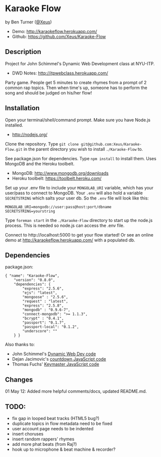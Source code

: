 # Karaoke Flow

by Ben Turner ([@Xeus](http://twitter.com/Xeus))

- Demo: http://karaokeflow.herokuapp.com/
- Github: https://github.com/Xeus/Karaoke-Flow

## Description

Project for John Schimmel's Dynamic Web Development class at NYU-ITP.

- DWD Notes: http://itpwebclass.herokuapp.com/

Party game.  People get 5 minutes to create rhymes from a prompt of 2 common rap topics.  Then when time's up, someone has to perform the song and should be judged on his/her flow!

## Installation

Open your terminal/shell/command prompt.  Make sure you have Node.js installed. 

- http://nodejs.org/

Clone the repository.  Type `git clone git@github.com:Xeus/Karaoke-Flow.git` in the parent directory you wish to install `./Karaoke-Flow` to.

See package.json for dependencies.  Type `npm install` to install them. Uses MongoDB and the Heroku toolbelt.

- MongoDB: http://www.mongodb.org/downloads
- Heroku toolbelt: https://toolbelt.heroku.com/

Set up your .env file to include your `MONGOLAB_URI` variable, which has your user/pass to connect to MongoDB.  Your `.env` will also hold a variable `SECRETSTRING` which salts your user db.  So the `.env` file will look like this:

	MONGOLAB_URI=mongodb://user:pass@host:port/dbname
	SECRETSTRING=yourstring

Type `foreman start` in the `./Karaoke-Flow` directory to start up the node.js process.  This is needed so node.js can access the .env file.

Connect to http://localhost:5000 to get your flow started!  Or see an online demo at http://karaokeflow.herokuapp.com/ with a populated db.

## Dependencies

package.json:

    { "name": "Karaoke-Flow",
        "version": "0.8.0",
        "dependencies": {
            "express": "2.5.6",
            "ejs": "latest",
            "mongoose" : "2.5.6",
            "request" : "latest",
            "express": "2.5.8",
            "mongodb" : "0.9.6-7",
            "connect-mongodb": ">= 1.1.3",
            "bcrypt" : "0.4.1",
            "passport": "0.1.7",
            "passport-local": "0.1.2",
            "underscore": ""
        } }

Also thanks to:
- John Schimmel's [Dynamic Web Dev code](http://github.com/johnschimmel/)
- Dejan Jacimovic's [countdown JavaScript code](http://stuntsnippets.com/javascript-countdown/)
- Thomas Fuchs' [Keymaster JavaScript code](https://github.com/madrobby/keymaster)

## Changes

01 May 12: Added more helpful comments/docs, updated README.md.

## TODO:
- fix gap in looped beat tracks (HTML5 bug?)
- duplicate topics in flow metadata need to be fixed
- user account page needs to be indented
- insert choruses
- insert random rappers' rhymes
- add more phat beats (from Raj?)
- hook up to microphone & beat machine & recorder?
